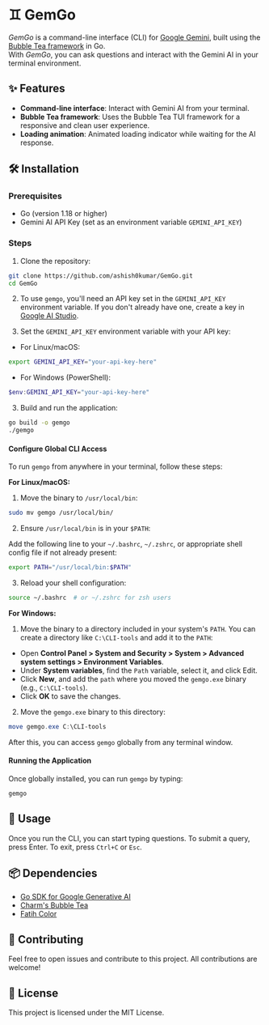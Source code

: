 # ♊ GemGo

*GemGo* is a command-line interface (CLI) for [Google Gemini](https://gemini.google.com/app), built using the [Bubble Tea framework](https://github.com/charmbracelet/bubbletea) in Go. <br>
With *GemGo*, you can ask questions and interact with the Gemini AI in your terminal environment.

## ✨ Features

- **Command-line interface**: Interact with Gemini AI from your terminal.
- **Bubble Tea framework**: Uses the Bubble Tea TUI framework for a responsive and clean user experience.
- **Loading animation**: Animated loading indicator while waiting for the AI response.

## 🛠️ Installation

### Prerequisites

- Go (version 1.18 or higher)
- Gemini AI API Key (set as an environment variable `GEMINI_API_KEY`)

### Steps

1. Clone the repository:

```bash
git clone https://github.com/ashish0kumar/GemGo.git
cd GemGo
```

2. To use `gemgo`, you'll need an API key set in the `GEMINI_API_KEY` environment variable. If you don't already have one, create a key in [Google AI Studio](https://aistudio.google.com/app/apikey).

4. Set the `GEMINI_API_KEY` environment variable with your API key:

  - For Linux/macOS:

  ```bash
  export GEMINI_API_KEY="your-api-key-here"
  ```

  - For Windows (PowerShell):

  ```powershell
  $env:GEMINI_API_KEY="your-api-key-here"
  ```

3. Build and run the application:

```bash
go build -o gemgo
./gemgo
```

#### Configure Global CLI Access

To run `gemgo` from anywhere in your terminal, follow these steps:

**For Linux/macOS:**

1. Move the binary to `/usr/local/bin`:

```bash
sudo mv gemgo /usr/local/bin/
```

2. Ensure `/usr/local/bin` is in your `$PATH`:

Add the following line to your `~/.bashrc`, `~/.zshrc`, or appropriate shell config file if not already present:

```bash
export PATH="/usr/local/bin:$PATH"
```

3. Reload your shell configuration:

```bash
source ~/.bashrc  # or ~/.zshrc for zsh users
```

**For Windows:**

1. Move the binary to a directory included in your system's `PATH`. You can create a directory like `C:\CLI-tools` and add it to the `PATH`:
- Open **Control Panel > System and Security > System > Advanced system settings > Environment Variables**.
- Under **System variables**, find the `Path` variable, select it, and click Edit.
- Click **New**, and add the `path` where you moved the `gemgo.exe` binary (e.g., `C:\CLI-tools`).
- Click **OK** to save the changes.

2. Move the `gemgo.exe` binary to this directory:

```powershell
move gemgo.exe C:\CLI-tools
```
    

After this, you can access `gemgo` globally from any terminal window.

#### Running the Application

Once globally installed, you can run `gemgo` by typing:

```bash
gemgo
```

## 🔧 Usage

Once you run the CLI, you can start typing questions. To submit a query, press Enter. To exit, press `Ctrl+C` or `Esc`.


## 📦 Dependencies

- [Go SDK for Google Generative AI](https://github.com/google/generative-ai-go/)
- [Charm's Bubble Tea](https://github.com/charmbracelet/bubbletea)
- [Fatih Color](https://github.com/fatih/color)

## 🤝 Contributing

Feel free to open issues and contribute to this project. All contributions are welcome!

## 📜 License

This project is licensed under the MIT License.

